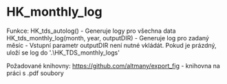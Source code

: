 # HK_monthly_log
Funkce:
HK_tds_autolog() - Generuje logy pro všechna data
HK_tds_monthly_log(month, year, outputDIR) - Generuje log pro zadaný měsíc
                                - Vstupní parametr outputDIR není nutné vkládát. 
                                  Pokud je prázdný, uloží se log do '.\HK_TDS_monthly_logs'

Požadované knihovny:
https://github.com/altmany/export_fig - knihovna na práci s .pdf soubory

